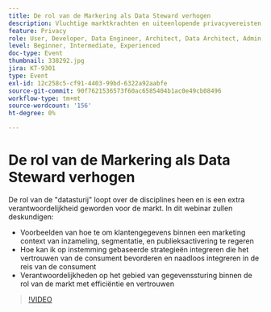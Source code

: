 ```yaml
---
title: De rol van de Markering als Data Steward verhogen
description: Vluchtige marktkrachten en uiteenlopende privacyvereisten voor de consument kunnen ontstellende scenario's voor de digitale markt bieden. Om campagnes aan de rechterkant van regelgeving te houden, hebben marketingteams hun IT-tegenhangers nodig om een gestroomlijnd proces te hebben voor het testen van gegevens in de toekomst — een proces dat iedereen idealiter machtigt om regels voor verantwoord gebruik van consumentengegevens te volgen en te handhaven. Horen van Adobe en Scotiabank Digital over belangrijke overwegingen voor verantwoord gegevensbeheer.
feature: Privacy
role: User, Developer, Data Engineer, Architect, Data Architect, Admin, Leader
level: Beginner, Intermediate, Experienced
doc-type: Event
thumbnail: 338292.jpg
jira: KT-9301
type: Event
exl-id: 12c258c5-cf91-4403-99bd-6322a92aabfe
source-git-commit: 90f7621536573f60ac6585404b1ac0e49cb08496
workflow-type: tm+mt
source-wordcount: '156'
ht-degree: 0%

---
```


# De rol van de Markering als Data Steward verhogen

De rol van de &quot;datasturij&quot; loopt over de disciplines heen en is een extra verantwoordelijkheid geworden voor de markt. In dit webinar zullen deskundigen:

* Voorbeelden van hoe te om klantengegevens binnen een marketing context van inzameling, segmentatie, en publieksactivering te regeren
* Hoe kan ik op instemming gebaseerde strategieën integreren die het vertrouwen van de consument bevorderen en naadloos integreren in de reis van de consument
* Verantwoordelijkheden op het gebied van gegevenssturing binnen de rol van de markt met efficiëntie en vertrouwen

>[!VIDEO](https://video.tv.adobe.com/v/338292/?quality=12&learn=on)
